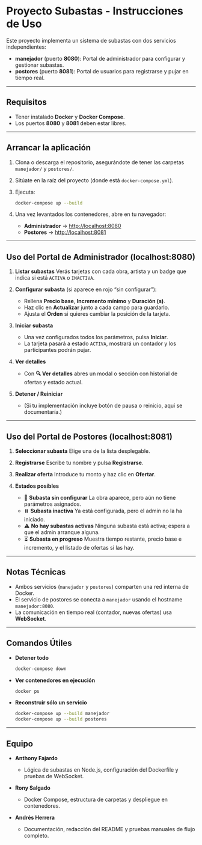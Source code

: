 # Proyecto Subastas - Instrucciones de Uso

Este proyecto implementa un sistema de subastas con dos servicios independientes:

* **manejador** (puerto **8080**): Portal de administrador para configurar y gestionar subastas.
* **postores** (puerto **8081**): Portal de usuarios para registrarse y pujar en tiempo real.

---

## Requisitos

* Tener instalado **Docker** y **Docker Compose**.
* Los puertos **8080** y **8081** deben estar libres.

---

## Arrancar la aplicación

1. Clona o descarga el repositorio, asegurándote de tener las carpetas `manejador/` y `postores/`.
2. Sitúate en la raíz del proyecto (donde está `docker-compose.yml`).
3. Ejecuta:

   ```bash
   docker-compose up --build
   ```

4. Una vez levantados los contenedores, abre en tu navegador:

   * **Administrador** → [http://localhost:8080](http://localhost:8080)
   * **Postores**    → [http://localhost:8081](http://localhost:8081)

---

## Uso del Portal de Administrador (localhost:8080)

1. **Listar subastas**
   Verás tarjetas con cada obra, artista y un badge que indica si está `ACTIVA` o `INACTIVA`.
2. **Configurar subasta** (si aparece en rojo “sin configurar”):

   * Rellena **Precio base**, **Incremento mínimo** y **Duración (s)**.
   * Haz clic en **Actualizar** junto a cada campo para guardarlo.
   * Ajusta el **Orden** si quieres cambiar la posición de la tarjeta.
3. **Iniciar subasta**

   * Una vez configurados todos los parámetros, pulsa **Iniciar**.
   * La tarjeta pasará a estado `ACTIVA`, mostrará un contador y los participantes podrán pujar.
4. **Ver detalles**

   * Con **🔍 Ver detalles** abres un modal o sección con historial de ofertas y estado actual.
5. **Detener / Reiniciar**

   * (Si tu implementación incluye botón de pausa o reinicio, aquí se documentaría.)

---

## Uso del Portal de Postores (localhost:8081)

1. **Seleccionar subasta**
   Elige una de la lista desplegable.
2. **Registrarse**
   Escribe tu nombre y pulsa **Registrarse**.
3. **Realizar oferta**
   Introduce tu monto y haz clic en **Ofertar**.
4. **Estados posibles**

   * 🛑 **Subasta sin configurar**
     La obra aparece, pero aún no tiene parámetros asignados.
   * ⏸️ **Subasta inactiva**
     Ya está configurada, pero el admin no la ha iniciado.
   * ⚠️ **No hay subastas activas**
     Ninguna subasta está activa; espera a que el admin arranque alguna.
   * ⏳ **Subasta en progreso**
     Muestra tiempo restante, precio base e incremento, y el listado de ofertas si las hay.

---

## Notas Técnicas

* Ambos servicios (`manejador` y `postores`) comparten una red interna de Docker.
* El servicio de postores se conecta a `manejador` usando el hostname `manejador:8080`.
* La comunicación en tiempo real (contador, nuevas ofertas) usa **WebSocket**.

---

## Comandos Útiles

* **Detener todo**

  ```bash
  docker-compose down
  ```

* **Ver contenedores en ejecución**

  ```bash
  docker ps
  ```

* **Reconstruir sólo un servicio**

  ```bash
  docker-compose up --build manejador
  docker-compose up --build postores
  ```

---

## Equipo

* **Anthony Fajardo**

  * Lógica de subastas en Node.js, configuración del Dockerfile y pruebas de WebSocket.
* **Rony Salgado**

  * Docker Compose, estructura de carpetas y despliegue en contenedores.
* **Andrés Herrera**

  * Documentación, redacción del README y pruebas manuales de flujo completo.
